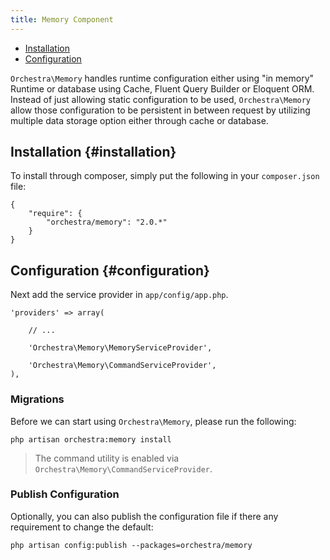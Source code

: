 ```yaml
---
title: Memory Component
---
```


* [Installation](#installation)
* [Configuration](#configuration)

`Orchestra\Memory` handles runtime configuration either using "in memory" Runtime or database using Cache, Fluent Query Builder or Eloquent ORM. Instead of just allowing static configuration to be used, `Orchestra\Memory` allow those configuration to be persistent in between request by utilizing multiple data storage option either through cache or database.

## Installation {#installation}

To install through composer, simply put the following in your `composer.json` file:

	{
		"require": {
			"orchestra/memory": "2.0.*"
		}
	}

## Configuration {#configuration}

Next add the service provider in `app/config/app.php`.

	'providers' => array(

		// ...

		'Orchestra\Memory\MemoryServiceProvider',

		'Orchestra\Memory\CommandServiceProvider',
	),

### Migrations

Before we can start using `Orchestra\Memory`, please run the following:

	php artisan orchestra:memory install

> The command utility is enabled via `Orchestra\Memory\CommandServiceProvider`.

### Publish Configuration

Optionally, you can also publish the configuration file if there any requirement to change the default:

	php artisan config:publish --packages=orchestra/memory
